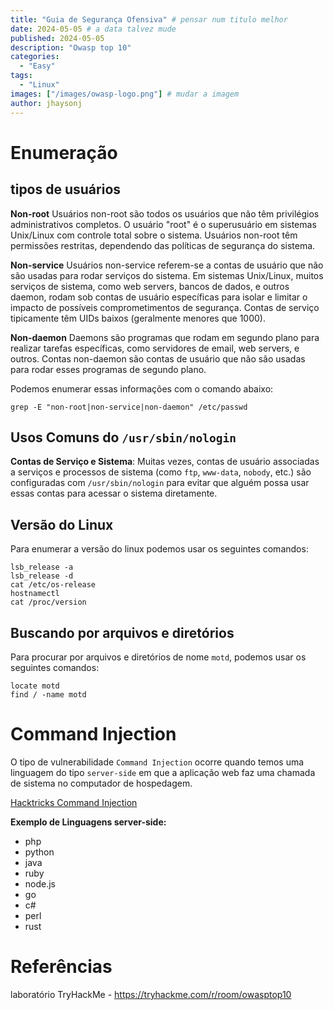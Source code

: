 ```yaml
---
title: "Guia de Segurança Ofensiva" # pensar num titulo melhor
date: 2024-05-05 # a data talvez mude
published: 2024-05-05
description: "Owasp top 10"
categories:
  - "Easy"
tags:
  - "Linux"
images: ["/images/owasp-logo.png"] # mudar a imagem
author: jhaysonj
---
```




# Enumeração
## tipos de usuários
**Non-root**
Usuários non-root são todos os usuários que não têm privilégios administrativos completos. O usuário "root" é o superusuário em sistemas Unix/Linux com controle total sobre o sistema. Usuários non-root têm permissões restritas, dependendo das políticas de segurança do sistema.

**Non-service**
Usuários non-service referem-se a contas de usuário que não são usadas para rodar serviços do sistema. Em sistemas Unix/Linux, muitos serviços de sistema, como web servers, bancos de dados, e outros daemon, rodam sob contas de usuário específicas para isolar e limitar o impacto de possíveis comprometimentos de segurança. Contas de serviço tipicamente têm UIDs baixos (geralmente menores que 1000).

**Non-daemon**
Daemons são programas que rodam em segundo plano para realizar tarefas específicas, como servidores de email, web servers, e outros. Contas non-daemon são contas de usuário que não são usadas para rodar esses programas de segundo plano.


Podemos enumerar essas informações com o comando abaixo:
```
grep -E "non-root|non-service|non-daemon" /etc/passwd
```


## Usos Comuns do `/usr/sbin/nologin`

**Contas de Serviço e Sistema**: Muitas vezes, contas de usuário associadas a serviços e processos de sistema (como `ftp`, `www-data`, `nobody`, etc.) são configuradas com `/usr/sbin/nologin` para evitar que alguém possa usar essas contas para acessar o sistema diretamente.

## Versão do Linux
Para enumerar a versão do linux podemos usar os seguintes comandos:
```
lsb_release -a
lsb_release -d
cat /etc/os-release
hostnamectl
cat /proc/version
```


## Buscando por arquivos e diretórios
Para procurar por arquivos e diretórios de nome `motd`, podemos usar os seguintes comandos:
```
locate motd
find / -name motd
```

# Command Injection
O tipo de vulnerabilidade `Command Injection` ocorre quando temos uma linguagem do tipo `server-side` em que a aplicação web faz uma chamada de sistema no computador de hospedagem.

[Hacktricks Command Injection](https://book.hacktricks.xyz/pentesting-web/command-injection)

**Exemplo de Linguagens server-side:**
- php
- python
- java
- ruby
- node.js
- go
- c#
- perl
- rust

# Referências
laboratório TryHackMe - https://tryhackme.com/r/room/owasptop10